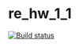 # re_hw_1_1
[![Build status](https://ci.appveyor.com/api/projects/status/bmm8ax5lu45u6n1j?svg=true)](https://ci.appveyor.com/project/alex6594/re-hw-1-1)

